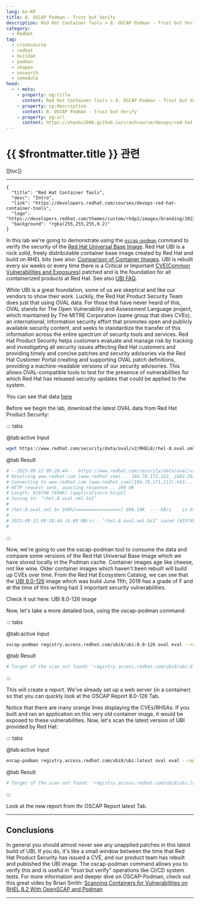 ```yaml
---
lang: ko-KR
title: 8. OSCAP Podman - Trust but Verify
description: Red Hat Container Tools > 8. OSCAP Podman - Trust but Verify
category:
  - RedHat
tag: 
  - crashcourse
  - redhat
  - buildah
  - podman
  - skopeo
  - sesearch
  - semodule
head:
  - - meta:
    - property: og:title
      content: Red Hat Container Tools > 8. OSCAP Podman - Trust but Verify
    - property: og:description
      content: 8. OSCAP Podman - Trust but Verify
    - property: og:url
      content: https://chanhi2000.github.io/crashcourse/devops/red-hat-container-tools/08.html
---
```


# {{ $frontmatter.title }} 관련

[[toc]]

---

```component VPCard
{
  "title": "Red Hat Container Tools",
  "desc": "Intro",
  "link": "https://developers.redhat.com/courses/devops-red-hat-container-tools",
  "logo": "https://developers.redhat.com/themes/custom/rhdp2/images/branding/2023_RHDLogo_black_text.svg",
  "background": "rgba(255,255,255,0.2)"
}
```

In this lab we're going to demonstrate using the [<FontIcon icon="iconfont icon-github" />`oscap-podman`](https://github.com/OpenSCAP/openscap/blob/master/utils/oscap-podman) command to verify the security of the [Red Hat Universal Base Image](https://www.redhat.com/en/blog/introducing-red-hat-universal-base-image). Red Hat UBI is a rock solid, freely distributable container base image created by Red Hat and build on RHEL bits (see also: [Comparison of Container Images](http://crunchtools.com/comparison-linux-container-images/). UBI is rebuilt every six weeks or every time there is a Critical or Important [CVE(Common Vulnerabilities and Exposures)](https://www.redhat.com/en/topics/security/what-is-cve) patched and is the foundation for all containerized products at Red Hat. See also [UBI FAQ](https://developers.redhat.com/articles/ubi-faq).

While UBI is a great foundation, some of us are skeptical and like our vendors to show their work. Luckily, the Red Hat Product Security Team does just that using OVAL data. For those that have never heard of this, OVAL stands for The Open Vulnerability and Assessment Language project, which maintained by The MITRE Corporation (same group that does CVEs), an international, information security effort that promotes open and publicly available security content, and seeks to standardize the transfer of this information across the entire spectrum of security tools and services. Red Hat Product Security helps customers evaluate and manage risk by tracking and investigating all security issues affecting Red Hat customers and providing timely and concise patches and security advisories via the Red Hat Customer Portal creating and supporting OVAL patch definitions, providing a machine-readable versions of our security advisories. This allows OVAL-compatible tools to test for the presence of vulnerabilities for which Red Hat has released security updates that could be applied to the system.

You can see that data [here](https://www.redhat.com/security/data/oval/v2/RHEL8/)

Before we begin the lab, download the latest OVAL data from Red Hat Product Security:

::: tabs

@tab:active Input

```sh
wget https://www.redhat.com/security/data/oval/v2/RHEL8/rhel-8.oval.xml.bz2
```

@tab Result

```sh
# --2023-09-12 09:28:44--  https://www.redhat.com/security/data/oval/v2/RHEL8/rhel-8.oval.xml.bz2
# Resolving www.redhat.com (www.redhat.com)... 104.78.171.212, 2a02:26f0:fd00:e90::d44, 2a02:26f0:fd00:e8f::d44
# Connecting to www.redhat.com (www.redhat.com)|104.78.171.212|:443... connected.
# HTTP request sent, awaiting response... 200 OK
# Length: 919748 (898K) [application/x-bzip2]
# Saving to: ‘rhel-8.oval.xml.bz2’
# 
# rhel-8.oval.xml.bz 100%[================>] 898.19K  --.-KB/s    in 0.1s    
# 
# 2023-09-12 09:28:44 (6.89 MB/s) - ‘rhel-8.oval.xml.bz2’ saved [919748/919748]
# 
```

:::

Now, we're going to use the oscap-podman tool to consume the data and compare some versions of the Red Hat Universal Base Image which we have stored locally in the Podman cache. Container images age like cheese, not like wine. Older container images which haven't been rebuilt will build up CVEs over time. From the Red Hat Ecosystem Catalog, we can see that the [UBI 8.0-126](https://catalog.redhat.com/software/containers/ubi8/ubi/5c359854d70cc534b3a3784e?tag=8.0-126&push_date=1560882955000) image which was build June 11th, 2019 has a grade of F and at the time of this writing had 3 important security vulnerabilities.

Check it out here: UBI 8.0-126 image

Now, let's take a more detailed look, using the oscap-podman command:

::: tabs

@tab:active Input

```sh
oscap-podman registry.access.redhat.com/ubi8/ubi:8.0-126 oval eval --report ./html/ubi-8.0-126-report.html rhel-8.oval.xml.bz2
```

@tab Result

```sh
# Target of the scan not found: 'registry.access.redhat.com/ubi8/ubi:8.0-126'.
```

:::

This will create a report. We've already set up a web server (in a container) so that you can quickly look at the OSCAP Report 8.0-126 Tab.

Notice that there are many orange lines displaying the CVEs/RHSAs. If you built and ran an application on this very old container image, it would be exposed to these vulnerabilities. Now, let's scan the latest version of UBI provided by Red Hat:

::: tabs

@tab:active Input

```sh
oscap-podman registry.access.redhat.com/ubi8/ubi:latest oval eval --report ./html/ubi-latest-report.html rhel-8.oval.xml.bz2
```

@tab Result

```sh
# Target of the scan not found: 'registry.access.redhat.com/ubi8/ubi:latest'.
```

:::

Look at the new report from thr OSCAP Report latest Tab.

---

## Conclusions

In general you should almost never see any unapplied patches in this latest build of UBI. If you do, it's like a small window between the time that Red Hat Product Security has issued a CVE, and our product team has rebuilt and published the UBI image. The oscap-podman command allows you to verify this and is useful in "trust but verify" operations like CI/CD system tests. For more information and deeper dive on OSCAP-Podman, check out this great video by Brian Smith: [<FontIcon icon="fa-brands fa-youtube"/>Scanning Containers for Vulnerabilities on RHEL 8.2 With OpenSCAP and Podman](https://www.youtube.com/watch?v=nQmIcK1vvYc)

---

